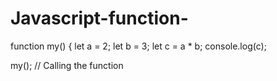# Javascript-function-

function my() {
    let a = 2;
    let b = 3;
    let c = a * b;
    console.log(c); 

my(); // Calling the function

